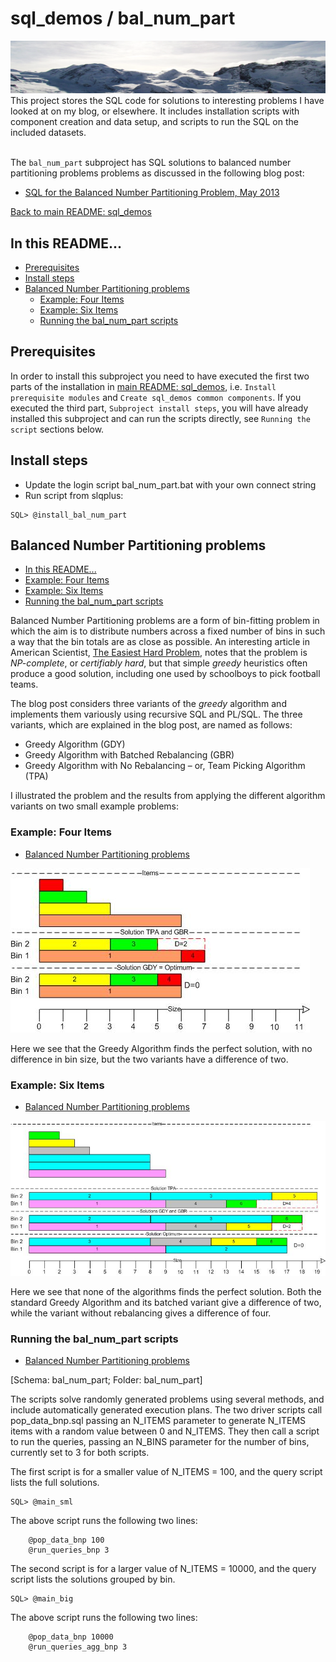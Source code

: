 # sql_demos / bal_num_part
<img src="../mountains.png">
This project stores the SQL code for solutions to interesting problems I have looked at on my blog, or elsewhere. It includes installation scripts with component creation and data setup, and scripts to run the SQL on the included datasets.
<br><br>

The `bal_num_part` subproject has SQL solutions to balanced number partitioning problems problems as discussed in the following blog post:
<br>

- [SQL for the Balanced Number Partitioning Problem, May 2013](http://aprogrammerwrites.eu/?p=803)

[Back to main README: sql_demos](../README.md)
## In this README...
- [Prerequisites](https://github.com/BrenPatF/Sandbox/blob/master/bal_num_part/README.md#prerequisites)
- [Install steps](https://github.com/BrenPatF/Sandbox/blob/master/bal_num_part/README.md#install-steps)
- [Balanced Number Partitioning problems](https://github.com/BrenPatF/Sandbox/blob/master/bal_num_part/README_bnp.md#balanced-number-partitioning-problems)
	- [Example: Four Items](https://github.com/BrenPatF/Sandbox/blob/master/bal_num_part/README_bnp.md#example-four-items)
	- [Example: Six Items](https://github.com/BrenPatF/Sandbox/blob/master/bal_num_part/README_bnp.md#example-six-items)
	- [Running the bal_num_part scripts](https://github.com/BrenPatF/Sandbox/blob/master/bal_num_part/README_bnp.md#running-the-bal_num_part-scripts)

## Prerequisites
In order to install this subproject you need to have executed the first two parts of the installation in [main README: sql_demos](../README.md), i.e. `Install prerequisite modules` and `Create sql_demos common components`. If you executed the third part, `Subproject install steps`, you will have already installed this subproject and can run the scripts directly, see `Running the script` sections below.

## Install steps
- Update the login script bal_num_part.bat with your own connect string
- Run script from slqplus:
```
SQL> @install_bal_num_part
```
## Balanced Number Partitioning problems
- [In this README...](https://github.com/BrenPatF/Sandbox/blob/master/bal_num_part/README_bnp.md#in-this-readme)
- [Example: Four Items](https://github.com/BrenPatF/Sandbox/blob/master/bal_num_part/README_bnp.md#example-four-items)
- [Example: Six Items](https://github.com/BrenPatF/Sandbox/blob/master/bal_num_part/README_bnp.md#example-six-items)
- [Running the bal_num_part scripts](https://github.com/BrenPatF/Sandbox/blob/master/bal_num_part/README_bnp.md#running-the-bal_num_part-scripts)

Balanced Number Partitioning problems are a form of bin-fitting problem in which the aim is to distribute numbers across a fixed number of bins in such a way that the bin totals are as close as possible. An interesting article in American Scientist, <a href="http://www.americanscientist.org/issues/pub/2002/3/the-easiest-hard-problem" target="_blank">The Easiest Hard Problem</a>, notes that the problem is <em>NP-complete</em>, or <em>certifiably hard</em>, but that simple <em>greedy</em> heuristics often produce a good solution, including one used by schoolboys to pick football teams.

The blog post considers three variants of the *greedy* algorithm and implements them variously using recursive SQL and PL/SQL. The three variants, which are explained in the blog post, are named as follows:

- Greedy Algorithm (GDY)
- Greedy Algorithm with Batched Rebalancing (GBR)
- Greedy Algorithm with No Rebalancing – or, Team Picking Algorithm (TPA)

I illustrated the problem and the results from applying the different algorithm variants on two small example problems:

### Example: Four Items
- [Balanced Number Partitioning problems](https://github.com/BrenPatF/Sandbox/blob/master/bal_num_part/README_bnp.md#balanced-number-partitioning-problems)

<img src="Binfit, v1.3 - 4-items.jpg">

Here we see that the Greedy Algorithm finds the perfect solution, with no difference in bin size, but the two variants have a difference of two.

### Example: Six Items
- [Balanced Number Partitioning problems](https://github.com/BrenPatF/Sandbox/blob/master/bal_num_part/README_bnp.md#balanced-number-partitioning-problems)

<img src="Binfit, v1.3 - 6-items.jpg">

Here we see that none of the algorithms finds the perfect solution. Both the standard Greedy Algorithm and its batched variant give a difference of two, while the variant without rebalancing gives a difference of four.

### Running the bal_num_part scripts
- [Balanced Number Partitioning problems](https://github.com/BrenPatF/Sandbox/blob/master/bal_num_part/README_bnp.md#balanced-number-partitioning-problems)

[Schema: bal_num_part; Folder: bal_num_part]

The scripts solve randomly generated problems using several methods, and include automatically generated execution plans. The two driver scripts call pop_data_bnp.sql passing an N_ITEMS parameter to generate N_ITEMS items with a random value between 0 and N_ITEMS. They then call a script to run the queries, passing an N_BINS parameter for the number of bins, currently set to 3 for both scripts.

The first script is for a smaller value of N_ITEMS = 100, and the query script lists the full solutions.
```
SQL> @main_sml
```
The above script runs the following two lines:
```
	@pop_data_bnp 100
	@run_queries_bnp 3
```

The second script is for a larger value of N_ITEMS = 10000, and the query script lists the solutions grouped by bin.
```
SQL> @main_big
```
The above script runs the following two lines:
```
	@pop_data_bnp 10000
	@run_queries_agg_bnp 3
```
